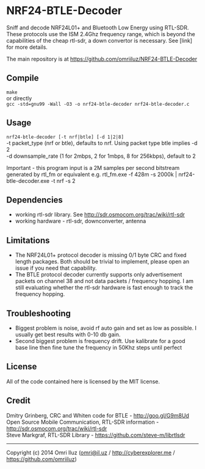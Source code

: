 NRF24-BTLE-Decoder
==================

Sniff and decode NRF24L01+ and Bluetooth Low Energy using RTL-SDR.  
These protocols use the ISM 2.4Ghz frequency range, which is beyond the capabilities of the cheap rtl-sdr, a down convertor is necessary. See [link] for more details.

The main repository is at https://github.com/omriiluz/NRF24-BTLE-Decoder

Compile
-------
`make`  
or directly  
`gcc -std=gnu99 -Wall -O3 -o nrf24-btle-decoder nrf24-btle-decoder.c`

Usage
-----
`nrf24-btle-decoder [-t nrf|btle] [-d 1|2|8]`   
-t packet_type (nrf or btle), defaults to nrf. Using packet type btle implies -d 2  
-d downsample_rate (1 for 2mbps, 2 for 1mbps, 8 for 256kbps), default to 2  
  
Important - this program input is a 2M samples per second bitstream generated by rtl_fm or equivalent e.g. rtl_fm.exe -f 428m -s 2000k | nrf24-btle-decoder.exe -t nrf -s 2

Dependencies
------------
* working rtl-sdr library. See http://sdr.osmocom.org/trac/wiki/rtl-sdr
* working hardware - rtl-sdr, downconverter, antenna

Limitations
-----------
* The NRF24L01+ protocol decoder is missing 0/1 byte CRC and fixed length packages. Both should be trivial to implement, please open an issue if you need that capability.
* The BTLE protocol decoder currently supports only advertisement packets on channel 38 and not data packets / frequency hopping. I am still evaluating whether the rtl-sdr hardware is fast enough to track the frequency hopping. 

Troubleshooting
-----------------
* Biggest problem is noise, avoid rf auto gain and set as low as possible. I usually get best results with 0-10 db gain.  
* Second biggest problem is frequency drift. Use kalibrate for a good base line then fine tune the frequency in 50Khz steps until perfect  

License
-------
All of the code contained here is licensed by the MIT license.

Credit
------
Dmitry Grinberg, CRC and Whiten code for BTLE - http://goo.gl/G9m8Ud  
Open Source Mobile Communication, RTL-SDR information - http://sdr.osmocom.org/trac/wiki/rtl-sdr  
Steve Markgraf, RTL-SDR Library - https://github.com/steve-m/librtlsdr  
  
-----------------
          
Copyright (c) 2014 Omri Iluz (omri@il.uz / http://cyberexplorer.me / https://github.com/omriiluz)
        

